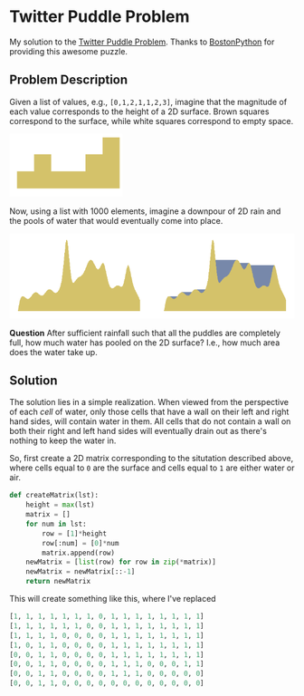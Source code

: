 # Twitter Puddle Problem
My solution to the [Twitter Puddle Problem](http://puzzles.bostonpython.com/puddle.html). Thanks to [BostonPython](http://puzzles.bostonpython.com/puddle.html) for providing this awesome puzzle.

Problem Description
----
Given a list of values, e.g., `[0,1,2,1,1,2,3]`, imagine that the magnitude of each value corresponds to the height of a 2D surface. Brown squares correspond to the surface, while white squares correspond to empty space.

![Small example with no puddle](/pngs/no_puddle.png?raw=true)

Now, using a list with 1000 elements, imagine a downpour of 2D rain and the pools of water that would eventually come into place.

![example with puddles](/pngs/side_by_side.png?raw=true)

**Question** After sufficient rainfall such that all the puddles are completely full, how much water has pooled on the 2D surface? I.e., how much area does the water take up.

Solution
----
The solution lies in a simple realization. When viewed from the perspective of each *cell* of water, only those cells that have a wall on their left and right hand sides, will contain water in them. All cells that do not contain a wall on both their right and left hand sides will eventually drain out as there's nothing to keep the water in.

So, first create a 2D matrix corresponding to the situtation described above, where cells equal to `0` are the surface and cells equal to `1` are either water or air.

```python
def createMatrix(lst):
    height = max(lst)
    matrix = []
    for num in lst:
        row = [1]*height
        row[:num] = [0]*num
        matrix.append(row)
    newMatrix = [list(row) for row in zip(*matrix)]
    newMatrix = newMatrix[::-1]
    return newMatrix
```

This will create something like this, where I've replaced 

```python
[1, 1, 1, 1, 1, 1, 1, 0, 1, 1, 1, 1, 1, 1, 1, 1]
[1, 1, 1, 1, 1, 1, 0, 0, 1, 1, 1, 1, 1, 1, 1, 1]
[1, 1, 1, 1, 0, 0, 0, 0, 1, 1, 1, 1, 1, 1, 1, 1]
[1, 0, 1, 1, 0, 0, 0, 0, 1, 1, 1, 1, 1, 1, 1, 1]
[0, 0, 1, 1, 0, 0, 0, 0, 1, 1, 1, 1, 1, 1, 1, 1]
[0, 0, 1, 1, 0, 0, 0, 0, 1, 1, 1, 0, 0, 0, 1, 1]
[0, 0, 1, 1, 0, 0, 0, 0, 1, 1, 1, 0, 0, 0, 0, 0]
[0, 0, 1, 1, 0, 0, 0, 0, 0, 0, 0, 0, 0, 0, 0, 0]
```
